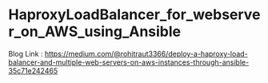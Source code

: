 # HaproxyLoadBalancer_for_webserver_on_AWS_using_Ansible
Blog Link : https://medium.com/@rohitraut3366/deploy-a-haproxy-load-balancer-and-multiple-web-servers-on-aws-instances-through-ansible-35c71e242465
